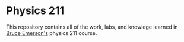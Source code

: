 # Physics 211

This repository contains all of the work, labs, and knowlege learned in [Bruce Emerson's](http://coccweb.cocc.edu/bemerson/PhysicsGlobal/Courses/PH211/PH211.html) physics 211 course. 


